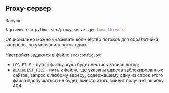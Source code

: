 ## Proxy-сервер 

Запуск:
```bash
$ pipenv run python src/proxy_server.py [num_threads]
```
Опционально можно указывать количество потоков для обработчика запросов, по умолчанию поток один.

Настройки задаются в файле `src/config.py`:
* `LOG_FILE` - путь к файлу, куда будет вестись запись логов;
* `BLACKLIST_FILE` - путь к файлу, где указаны адреса заблокированных сайтов, запрос к любому адресу, содержащему одну из строк этого файла пропускаться не будет, вместо этого клиент получает ошибку 404.

